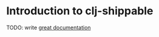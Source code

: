 # Introduction to clj-shippable

TODO: write [great documentation](http://jacobian.org/writing/great-documentation/what-to-write/)
